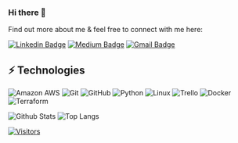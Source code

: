 <!-- LUIT GitHub Profile Template -->

<!-- Keep "Hi there" or replace it with a greeting of your own! -->

### Hi there 👋

<!-- Introduce yourself and give a brief introduction about yourself here.  Also include what tech you're interested in and what you are currently learning -->

Find out more about me & feel free to connect with me here:

<!-- Replace the fields below with the information requested. Remember to remove the encapsulating <> characters. For spaces in names, use %20 (e.g. Broadus%20Palmer) -->

[![Linkedin Badge](https://img.shields.io/badge/-Jacqueline%20Hargrove-blue?style=flat-square&logo=Linkedin&logoColor=white&link=https://www.linkedin.com/in/jmhargrove)](https://www.linkedin.com/in/jmhargrove)
[![Medium Badge](https://img.shields.io/badge/Jacqueline%20Hargrove-12100E?style=flat-square&logo=medium&logoColor=white&link=https://medium.com/@jacqueline.hargrove)](https://medium.com/@jacqueline.hargrove)
[![Gmail Badge](https://img.shields.io/badge/-j.hargrove09@gmail.com-c14438?style=flat-square&logo=Gmail&logoColor=white&link=mailto:j.hargrove09@gmail.com)](mailto:j.hargrove09@gmail.com)

## ⚡ Technologies

<!-- Check out the Badges folder for more badges -->

![Amazon AWS](https://img.shields.io/badge/Amazon%20AWS-232F3E?style=flat-square&logo=amazon-aws)
![Git](https://img.shields.io/badge/-Git-black?style=flat-square&logo=git)
![GitHub](https://img.shields.io/badge/-GitHub-181717?style=flat-square&logo=github)
![Python](https://img.shields.io/badge/-Python-black?style=flat-square&logo=Python)
![Linux](https://img.shields.io/badge/Linux-FCC624?style=flat-square&logo=linux&logoColor=black)
![Trello](https://img.shields.io/badge/Trello-%23026AA7.svg?style=flat-square&logo=Trello&logoColor=white)
![Docker](https://img.shields.io/badge/docker-%230db7ed.svg?style=for-the-badge&logo=docker&logoColor=white)
![Terraform](https://img.shields.io/badge/terraform-%235835CC.svg?style=for-the-badge&logo=terraform&logoColor=white)

<!-- Replace the fields below with the information requested. Remember to remove the encapsulating <> characters. -->

![Github Stats](https://github-readme-stats.vercel.app/api?username=jhargrove09&count_private=true&show_icons=true&include_all_commits=true)
![Top Langs](https://github-readme-stats.vercel.app/api/top-langs/?username=jhargrove09&hide=TeX&layout=compact)


[![Visitors](https://api.visitorbadge.io/api/visitors?path=jhargrove09%2Fjhargrove09&label=VISITORS&countColor=%23263759)](https://visitorbadge.io/status?path=jhargrove09%2Fjhargrove09)
